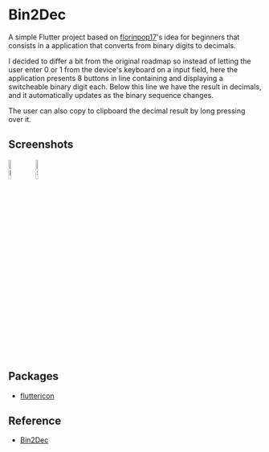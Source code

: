 # Bin2Dec

A simple Flutter project based on [florinpop17](https://github.com/florinpop17/)'s idea for beginners that consists in a application that converts from binary digits to decimals.

I decided to differ a bit from the original roadmap so instead of letting the user enter 0 or 1 from the device's keyboard on a input field, here the application presents 8 buttons in line containing and displaying a switcheable binary digit each. Below this line we have the result in decimals, and it automatically updates as the binary sequence changes.

The user can also copy to clipboard the decimal result by long pressing over it.

## Screenshots

<p>
<img src="https://i.imgur.com/anIvhdK.png" alt="First Screenshot" width="10%" height="10%"/>
<img src="https://i.imgur.com/HYAzz3c.png" alt="Second Screenshot" width="10%" height="10%"/>
</p>

## Packages

- [fluttericon](https://pub.dev/packages/fluttericon)

## Reference

- [Bin2Dec](https://github.com/florinpop17/app-ideas/blob/master/Projects/1-Beginner/Bin2Dec-App.md)
